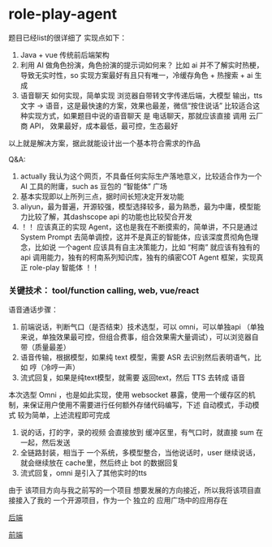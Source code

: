 # role-play-agent


题目已经list的很详细了
实现点如下：
1. Java + vue 传统前后端架构
2. 利用 AI 做角色扮演，角色扮演的提示词如何来？ 比如 ai 并不了解实时热梗，导致无实时性，so 实现方案最好有且只有唯一，冷缓存角色 + 热搜索 + ai 生成
3. 语音聊天 如何实现，简单实现 浏览器自带转文字传递后端，大模型 输出，tts 文字 -> 语音，这是最快速的方案，效果也最差，微信“按住说话” 比较适合这种实现方式，如果题目中说的语音聊天 是 电话聊天，那就应该直接 调用 云厂商 API， 效果最好，成本最低，最可控，生态最好

以上就是解决方案，据此就能设计出一个基本符合需求的作品

Q&A:
1. actually 我认为这个网页，不具备任何实际生产落地意义，比较适合作为一个AI 工具的附庸，such as 豆包的 “智能体” 广场
2. 基本实现即以上所列三点，据时间长短决定开发功能
3. aliyun，最为普遍，开源较强，模型选择较多，最为熟悉，最为中庸，模型能力比较了解，其dashscope api 的功能也比较契合开发
4. ！！ 应该真正的实现 Agent，这也是我在不断摸索的，简单讲，不只是通过 System Prompt 去简单调控，这并不是真正的智能体，应该深度贯彻角色理念，比如说 一个agent 应该具有自主决策能力，比如 “柯南” 就应该有独有的 api 调用能力，独有的柯南系列知识库，独有的缜密COT Agent 框架，实现真正 role-play 智能体 ！！

### 关键技术： tool/function calling, web, vue/react


语音通话步骤：

1. 前端说话，判断气口（是否结束）技术选型，可以 omni，可以单独api （单独来说，单独效果最可控，但组合费事，组合效果需大量调试），可以浏览器自带（质量最差）
2. 语音传输，根据模型，如果纯 text 模型，需要 ASR 去识别然后表明语气，比如 哼（冷哼一声）
3. 流式回复，如果是纯text模型，就需要 返回text，然后 TTS 去转成 语音

本次选型 Omni ，也是如此实现，使用 websocket 暴露，使用一个缓存区的机制，来保证用户使用不需要进行任何额外存储代码编写，下述 自动模式，手动模式 较为简单，上述流程即可完成
1. 说的话，打的字，录的视频 会直接放到 缓冲区里，有气口时，就直接 sum 在一起，然后发送
2. 全链路封装，相当于 一个系统，多模型整合，当他说话时，user 继续说话，就会继续放在 cache里，然后终止 bot 的数据回复
3. 流式回复，omni 是引入了其他实时的tts

由于 该项目方向与我之前写的一个项目 想要发展的方向接近，所以我将该项目直接接入了我的 一个开源项目，作为一个 独立的 应用广场中的应用存在

[后端](https://github.com/TheEterna/real-agent)

[前端](https://github.com/TheEterna/real-agent-font)
